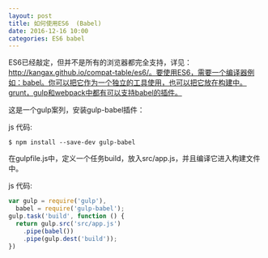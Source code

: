 ```yaml
---
layout: post
title: 如何使用ES6  (Babel)
date: 2016-12-16 10:00
categories: ES6 babel
---
```


ES6已经敲定，但并不是所有的浏览器都完全支持，详见：http://kangax.github.io/compat-table/es6/。要使用ES6，需要一个编译器例如：babel。你可以把它作为一个独立的工具使用，也可以把它放在构建中。grunt，gulp和webpack中都有可以支持babel的插件。

这是一个gulp案列，安装gulp-babel插件：

js 代码:

```
$ npm install --save-dev gulp-babel
```

在gulpfile.js中，定义一个任务build，放入src/app.js，并且编译它进入构建文件中。

js 代码:

```js
var gulp = require('gulp'),
  babel = require('gulp-babel');
gulp.task('build', function () {
  return gulp.src('src/app.js')
    .pipe(babel())
    .pipe(gulp.dest('build'));
})
```
